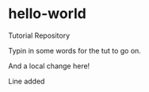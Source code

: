 # hello-world
Tutorial Repository

Typin in some words for the tut to go on.

And a local change here!

Line added
